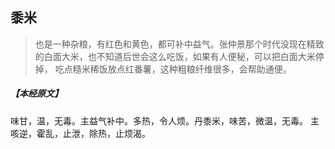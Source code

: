 ## 黍米

> 也是一种杂粮，有红色和黄色，都可补中益气。张仲景那个时代没现在精致的白面大米，也不知道后世会这么吃饭，如果有人便秘，可以把白面大米停掉， 吃点糙米稀饭放点红番薯，这种粗粮纤维很多，会帮助通便。

##### 【本经原文】
味甘，温，无毒。主益气补中。多热，令人烦。丹黍米，味苦，微温，无毒。
主咳逆，霍乱，止泄，除热，止烦渴。